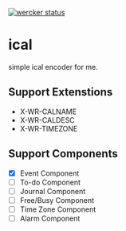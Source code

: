 [![wercker status](https://app.wercker.com/status/0afe06d721f5f4a6988a367667e14425/s/master "wercker status")](https://app.wercker.com/project/bykey/0afe06d721f5f4a6988a367667e14425)

# ical

simple ical encoder for me.

## Support Extenstions

* X-WR-CALNAME
* X-WR-CALDESC
* X-WR-TIMEZONE

## Support Components

* [x] Event Component
* [ ] To-do Component
* [ ] Journal Component
* [ ] Free/Busy Component
* [ ] Time Zone Component
* [ ] Alarm Component
